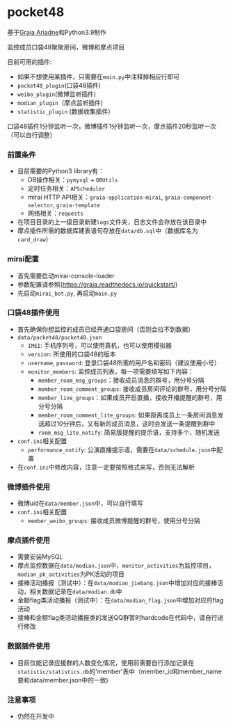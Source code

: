 # pocket48
基于[Graia Ariadne](https://github.com/GraiaProject/Ariadne/)和Python3.9制作

监控成员口袋48聚聚房间，微博和摩点项目

目前可用的插件:
* 如果不想使用某插件，只需要在`main.py`中注释掉相应行即可
* `pocket48_plugin`(口袋48插件)
* `weibo_plugin`(微博监听插件)
* `modian_plugin`（摩点监听插件)
* `statistic_plugin` (数据收集插件）

口袋48插件1分钟监听一次，微博插件1分钟监听一次，摩点插件20秒监听一次（可以自行调整）

### 前置条件
* 目前需要的Python3 library有：
    + DB操作相关：`pymysql` + `DBUtils`
    + 定时任务相关：`APScheduler`
    + mirai HTTP API相关：`graia-application-mirai`, `graia-component-selector`, `graia-template`
    + 网络相关：`requests`
* 在项目目录的上一级目录新建`logs`文件夹，日志文件会存放在该目录中
* 摩点插件所需的数据库建表语句存放在`data/db.sql`中（数据库名为`card_draw`）


### mirai配置
* 首先需要启动mirai-console-loader
* 参数配置请参照(https://graia.readthedocs.io/quickstart/)
* 先启动`mirai_bot.py`, 再启动`main.py`

### 口袋48插件使用
* 首先确保你想监控的成员已经开通口袋房间（否则会拉不到数据）
* `data/pocket48/pocket48.json`
    + `IMEI`: 手机序列号，可以使用真机，也可以使用模拟器
    + `version`: 所使用的口袋48的版本
    + `username`, `password`: 登录口袋48所需的用户名和密码（建议使用小号）
    + `monitor_members`: 监控成员列表，每一项需要填写如下内容：
        * `member_room_msg_groups`：接收成员消息的群号，用分号分隔
        + `member_room_comment_groups`: 接收成员房间评论的群号，用分号分隔
        + `member_live_groups`：如果成员开启直播，接收开播提醒的群号，用分号分隔
        + `member_room_comment_lite_groups`: 如果距离成员上一条房间消息发送超过10分钟后，又有新的成员消息，这时会发送一条提醒到群中
        + `room_msg_lite_notify`: 简易版提醒的提示语，支持多个，随机发送
* `conf.ini`相关配置
    + `performance_notify`: 公演直播提示语，需要在`data/schedule.json`中配置
* 在`conf.ini`中修改内容，注意一定要按照格式来写，否则无法解析


### 微博插件使用
* 微博uid在`data/member.json`中，可以自行填写
* `conf.ini`相关配置
    + `member_weibo_groups`: 接收成员微博提醒的群号，使用分号分隔


### 摩点插件使用
* 需要安装MySQL
* 摩点监控数据在`data/modian.json`中，`monitor_activities`为监控项目，`modian_pk_activities`为PK活动的项目
* 接棒活动播报（测试中）：在`data/modian_jiebang.json`中增加对应的接棒活动，相关数据记录在`data/modian.db`中
* 金额flag类活动播报（测试中）：在`data/modian_flag.json`中增加对应的flag活动
* 接棒和金额flag类活动播报类的发送QQ群暂时hardcode在代码中，请自行进行修改


### 数据插件使用
* 目前仅能记录应援群的人数变化情况，使用前需要自行添加记录在`statistic/statistics.db`的'member'表中（member_id和member_name要和data/member.json中的一致)


### 注意事项
* 仍然在开发中

